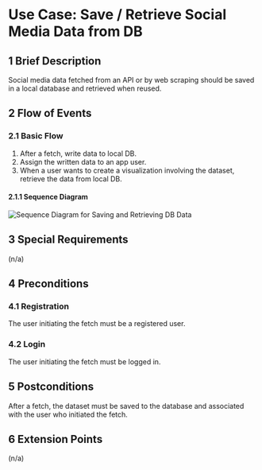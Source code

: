 # Use Case: Save / Retrieve Social Media Data from DB

## 1 Brief Description

Social media data fetched from an API or by web scraping should be saved in a local database and retrieved when reused.

## 2 Flow of Events

### 2.1 Basic Flow

1. After a fetch, write data to local DB.
2. Assign the written data to an app user.
3. When a user wants to create a visualization involving the dataset, retrieve the data from local DB.

#### 2.1.1 Sequence Diagram

![Sequence Diagram for Saving and Retrieving DB Data](seq_save_retrieve_local_db.png)

## 3 Special Requirements

(n/a)

## 4 Preconditions

### 4.1 Registration

The user initiating the fetch must be a registered user.

### 4.2 Login

The user initiating the fetch must be logged in.

## 5 Postconditions

After a fetch, the dataset must be saved to the database and associated with the user who initiated the fetch.

## 6 Extension Points

(n/a)

